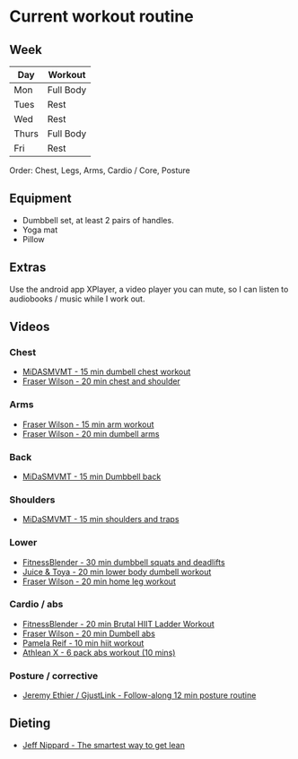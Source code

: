 # Current workout routine

## Week

| Day   | Workout   |
| ----- | --------- |
| Mon   | Full Body |
| Tues  | Rest      |
| Wed   | Rest      |
| Thurs | Full Body |
| Fri   | Rest      |

Order: Chest, Legs, Arms, Cardio / Core, Posture

## Equipment

- Dumbbell set, at least 2 pairs of handles.
- Yoga mat
- Pillow

## Extras

Use the android app XPlayer, a video player you can mute, so I can listen to audiobooks / music while I work out.

## Videos

### Chest

- [MiDASMVMT - 15 min dumbell chest workout](https://www.youtube.com/watch?v=4o1YzksPuqg)
- [Fraser Wilson - 20 min chest and shoulder](https://www.youtube.com/watch?v=TDtemhu9PjA)

### Arms

- [Fraser Wilson - 15 min arm workout](https://www.youtube.com/watch?v=UY6-JzdnHUM)
- [Fraser Wilson - 20 min dumbell arms](https://www.youtube.com/watch?v=nzwU9RR6l2w)

### Back

- [MiDaSMVMT - 15 min Dumbbell back](https://www.youtube.com/watch?v=QjzlUcjsRLs)

### Shoulders

- [MiDaSMVMT - 15 min shoulders and traps](https://www.youtube.com/watch?v=QQ5kX8BBmw4)

### Lower

- [FitnessBlender - 30 min dumbbell squats and deadlifts](https://www.youtube.com/watch?v=R0FxMguetIw)
- [Juice & Toya - 20 min lower body dumbell workout](https://www.youtube.com/watch?v=_PRk8DH2_mY)
- [Fraser Wilson - 20 min home leg workout](https://www.youtube.com/watch?v=-wg9g9Uxomg)

### Cardio / abs

- [FitnessBlender - 20 min Brutal HIIT Ladder Workout](https://www.youtube.com/watch?v=cZnsLVArIt8)
- [Fraser Wilson - 20 min Dumbell abs](https://www.youtube.com/watch?v=n9HcNA2AXnQ)
- [Pamela Reif - 10 min hiit workout](https://www.youtube.com/watch?v=zr08J6wB53Y)
- [Athlean X - 6 pack abs workout (10 mins)](https://www.youtube.com/watch?v=1OF3q6MHie8)

### Posture / corrective

- [Jeremy Ethier / GjustLink - Follow-along 12 min posture routine ](https://www.youtube.com/watch?v=oV67sCZwBuc)

## Dieting

- [Jeff Nippard - The smartest way to get lean](https://www.youtube.com/watch?v=d8V9ZaSq9Oc)

